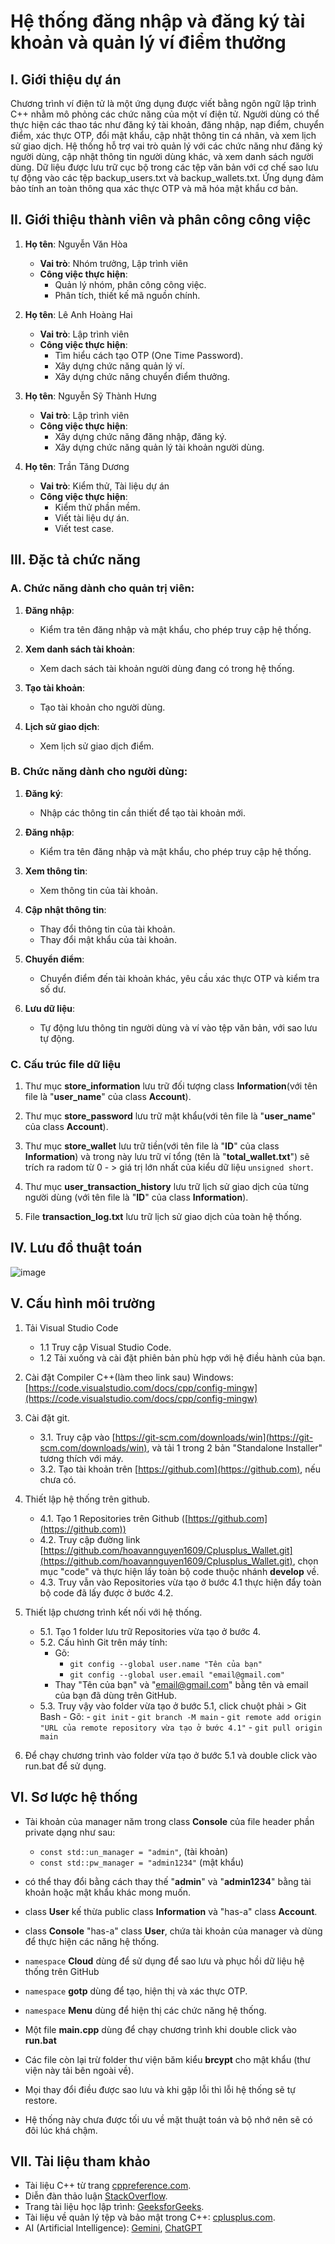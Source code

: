 # Hệ thống đăng nhập và đăng ký tài khoản và quản lý ví điểm thưởng

## I. Giới thiệu dự án

Chương trình ví điện tử là một ứng dụng được viết bằng ngôn ngữ lập trình C++ nhằm mô phỏng các chức năng của một ví điện tử. Người dùng có thể thực hiện các thao tác như đăng ký tài khoản, đăng nhập, nạp điểm, chuyển điểm, xác thực OTP, đổi mật khẩu, cập nhật thông tin cá nhân, và xem lịch sử giao dịch. Hệ thống hỗ trợ vai trò quản lý với các chức năng như đăng ký người dùng, cập nhật thông tin người dùng khác, và xem danh sách người dùng. Dữ liệu được lưu trữ cục bộ trong các tệp văn bản với cơ chế sao lưu tự động vào các tệp backup_users.txt và backup_wallets.txt. Ứng dụng đảm bảo tính an toàn thông qua xác thực OTP và mã hóa mật khẩu cơ bản.

## II. Giới thiệu thành viên và phân công công việc

1.  **Họ tên**: Nguyễn Văn Hòa
    - **Vai trò**: Nhóm trưởng, Lập trình viên
    - **Công việc thực hiện**:
      - Quản lý nhóm, phân công công việc.
      - Phân tích, thiết kế mã nguồn chính.

2.  **Họ tên**: Lê Anh Hoàng Hai
    - **Vai trò**: Lập trình viên
    - **Công việc thực hiện**:
      - Tìm hiểu cách tạo OTP (One Time Password).
      - Xây dựng chức năng quản lý ví.
      - Xây dựng chức năng chuyển điểm thưởng.

3.  **Họ tên**: Nguyễn Sỹ Thành Hưng
    - **Vai trò**: Lập trình viên
    - **Công việc thực hiện**:
      - Xây dựng chức năng đăng nhập, đăng ký.
      - Xây dựng chức năng quản lý tài khoản người dùng.

4.  **Họ tên**: Trần Tăng Dương
    - **Vai trò**: Kiểm thử, Tài liệu dự án
    - **Công việc thực hiện**:
      - Kiểm thử phần mềm.
      - Viết tài liệu dự án.
      - Viết test case.

## III. Đặc tả chức năng

   ### A. Chức năng dành cho quản trị viên:

   1. **Đăng nhập**:
      - Kiểm tra tên đăng nhập và mật khẩu, cho phép truy cập hệ thống.
      
   2. **Xem danh sách tài khoản**:
      - Xem dach sách tài khoản người dùng đang có trong hệ thống.

   3. **Tạo tài khoản**:
      - Tạo tài khoản cho người dùng.

   4. **Lịch sử giao dịch**:
      - Xem lịch sử giao dịch điểm.

   ### B. Chức năng dành cho người dùng:

   1. **Đăng ký**:
      - Nhập các thông tin cần thiết để tạo tài khoản mới.

   2. **Đăng nhập**:
      - Kiểm tra tên đăng nhập và mật khẩu, cho phép truy cập hệ thống.

   3. **Xem thông tin**:
      - Xem thông tin của tài khoản.

   4. **Cập nhật thông tin**:
      - Thay đổi thông tin của tài khoản.
      - Thay đổi mật khẩu của tài khoản.

   5. **Chuyển điểm**:
      - Chuyển điểm đến tài khoản khác, yêu cầu xác thực OTP và kiểm tra số dư.

   9. **Lưu dữ liệu**:
      - Tự động lưu thông tin người dùng và ví vào tệp văn bản, với sao lưu tự động.

   ### C. Cấu trúc file dữ liệu

   1. Thư mục **store_information** lưu trữ đối tượng class **Information**(với tên file là "**user_name**" của class **Account**).

   2. Thư mục **store_password** lưu trữ mật khẩu(với tên file là "**user_name**" của class **Account**).

   3. Thư mục **store_wallet** lưu trữ tiền(với tên file là "**ID**" của class **Information**) và trong này lưu trữ ví tổng (tên là "**total_wallet.txt**") sẽ trích ra radom từ 0 - > giá trị lớn nhất của kiểu dữ liệu ```unsigned short```.

   4. Thư mục **user_transaction_history** lưu trữ lịch sử giao dịch của từng người dùng (với tên file là "**ID**" của class **Information**).

   5. File **transaction_log.txt** lưu trữ lịch sử giao dịch của toàn hệ thống.

## IV. Lưu đồ thuật toán

![image](https://github.com/user-attachments/assets/ae4b8bd2-9760-4883-a8ad-91964fb9dcc9)

## V. Cấu hình môi trường

   1. Tải Visual Studio Code
      - 1.1 Truy cập Visual Studio Code.
      - 1.2 Tải xuống và cài đặt phiên bản phù hợp với hệ điều hành của bạn.

   2. Cài đặt Compiler C++(làm theo link sau) Windows: [https://code.visualstudio.com/docs/cpp/config-mingw](https://code.visualstudio.com/docs/cpp/config-mingw)

   3. Cài đặt git.
      - 3.1. Truy cập vào [https://git-scm.com/downloads/win](https://git-scm.com/downloads/win), và tải 1 trong 2 bản "Standalone Installer" tương thích với máy.
      - 3.2. Tạo tài khoản trên [https://github.com](https://github.com), nếu chưa có.

   4. Thiết lập hệ thống trên github.
      - 4.1. Tạo 1 Repositories trên Github ([https://github.com](https://github.com))
      - 4.2. Truy cập đường link [https://github.com/hoavannguyen1609/Cplusplus_Wallet.git](https://github.com/hoavannguyen1609/Cplusplus_Wallet.git), chọn mục "code" và thực hiện lấy toàn bộ code thuộc nhánh **develop** về.
      - 4.3. Truy vẫn vào Repositories vừa tạo ở bước 4.1 thực hiện đẩy toàn bộ code đã lấy được ở bước 4.2.

   5. Thiết lập chương trình kết nối với hệ thống.
      - 5.1. Tạo 1 folder lưu trữ Repositories vừa tạo ở bước 4.
      - 5.2. Cấu hình Git trên máy tính:
         - Gõ:
            - ```git config --global user.name "Tên của bạn"```
            - ```git config --global user.email "email@gmail.com"```
         - Thay "Tên của bạn" và "email@gmail.com" bằng tên và email của bạn đã dùng trên GitHub.
      - 5.3. Truy vậy vào folder vừa tạo ở bước 5.1, click chuột phải >    Git Bash
            - Gõ:
               - ```git init```
               - ```git branch -M main```
               - ```git remote add origin "URL của remote repository vừa tạo ở bước 4.1"```
               - ```git pull origin main```

   6. Để chạy chương trình vào folder vừa tạo ở bước 5.1 và double click vào run.bat để sử dụng.

## VI. Sơ lược hệ thống

   - Tài khoản của manager năm trong class **Console** của file header phần private dạng như sau:
      - ```const std::un_manager = "admin"```, (tài khoản)
      - ```const std::pw_manager = "admin1234"``` (mật khẩu)
   - có thể thay đổi bằng cách thay thế "**admin**" và "**admin1234**" bằng tài khoản hoặc mật khẩu khác mong muốn.

   - class **User** kế thừa public class **Information** và "has-a" class **Account**.
   - class **Console** "has-a" class **User**, chứa tài khoản của manager và dùng để thực hiện các năng hệ thống.
   - ```namespace``` **Cloud** dùng để sử dụng để sao lưu và phục hồi dữ liệu hệ thống trên GitHub
   - ```namespace``` **gotp** dùng để tạo, hiện thị và xác thực OTP.
   - ```namespace``` **Menu** dùng để hiện thị các chức năng hệ thống.
   - Một file **main.cpp** dùng để chạy chương trình khi double click vào **run.bat**
   - Các file còn lại trừ folder thư viện băm kiểu **brcypt** cho mật khẩu (thư viện này tải bên ngoài về).
   
   - Mọi thay đổi điều được sao lưu và khi gặp lỗi thì lỗi hệ thống sẽ tự restore.
   - Hệ thống này chưa được tối ưu về mặt thuật toán và bộ nhớ nên sẽ có đôi lúc khá chậm.

## VII. Tài liệu tham khảo

- Tài liệu C++ từ trang [cppreference.com](https://en.cppreference.com/w/).
- Diễn đàn thảo luận [StackOverflow](https://stackoverflow.com/).
- Trang tài liệu học lập trình: [GeeksforGeeks](https://www.geeksforgeeks.org/cpp-programming-language/).
- Tài liệu về quản lý tệp và bảo mật trong C++: [cplusplus.com](https://www.cplusplus.com/).
- AI (Artificial Intelligence): [Gemini](https://gemini.google.com/), [ChatGPT](https://chatgpt.com/)